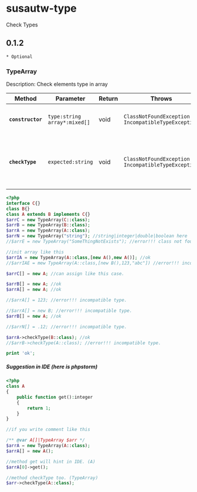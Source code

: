 # susautw-type
Check Types
## 0.1.2
`* Optional`


### TypeArray
Description:
Check elements type in array

| Method | Parameter | Return | Throws | Description |
|---|---|---|---|---|
|**`constructor`**|`type:string` `array*:mixed[]`|void|`ClassNotFoundException` `IncompatibleTypeException`|Determine type of array and initial it.|
|**`checkType`**|`expected:string`|void|`ClassNotFoundException` `IncompatibleTypeException`|Check types in array is or not expected type for use.|
```php
<?php
interface C{}
class B{}
class A extends B implements C{}
$arrC = new TypeArray(C::class);
$arrB = new TypeArray(B::class);
$arrA = new TypeArray(A::class);
$arrN = new TypeArray("string"); //string|integer|double|boolean here
//$arrE = new TypeArray("SomeThingNotExists"); //error!!! class not found.

//init array like this
$arrIA = new TypeArray(A::class,[new A(),new A()]; //ok
//$arrIAE = mew TypeArray(A::class,[new B(),123,"abc"]) //error!!! incompatible type.

$arrC[] = new A; //can assign like this case.

$arrB[] = new A; //ok
$arrA[] = new A; //ok

//$arrA[] = 123; //error!!! incompatible type.

//$arrA[] = new B; //error!!! incompatible type.
$arrB[] = new A; //ok

//$arrN[] = .12; //error!!! incompatible type.

$arrA->checkType(B::class); //ok
//$arrB->checkType(A::class); //error!!! incompatible type.

print 'ok';

```

##### Suggestion in IDE (here is phpstorm)
```php
<?php
class A
{
    public function get():integer
    {
        return 1;
    }
}

//if you write comment like this

/** @var A[]|TypeArray $arr */
$arrA = new TypeArray(A::class);
$arrA[] = new A();

//method get will hint in IDE. (A)
$arrA[0]->get();

//method checkType too. (TypeArray)
$arr->checkType(A::class);
```